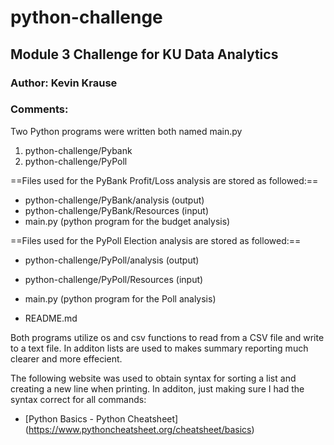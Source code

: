 # python-challenge

## Module 3 Challenge for KU Data Analytics

### **Author:  Kevin Krause**

### Comments: 
Two Python programs were written both named main.py 
1. python-challenge/Pybank 
2. python-challenge/PyPoll

==Files used for the PyBank Profit/Loss analysis are stored as followed:==
  - python-challenge/PyBank/analysis  (output)
  - python-challenge/PyBank/Resources (input)
  - main.py (python program for the budget analysis)

==Files used for the PyPoll Election analysis are stored as followed:==
  - python-challenge/PyPoll/analysis  (output)
  - python-challenge/PyPoll/Resources (input)
  - main.py (python program for the Poll analysis)
 
  - README.md

Both programs utilize os and csv functions to read from a CSV file and write to a text file.  In additon lists are used to makes summary reporting much clearer and more effecient.  

The following website was used to obtain syntax for sorting a list and creating a new line when printing.  In additon, just making sure I had the syntax correct for all commands:
- [Python Basics - Python Cheatsheet] (https://www.pythoncheatsheet.org/cheatsheet/basics)

